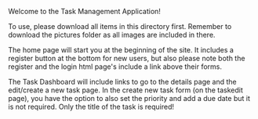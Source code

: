 Welcome to the Task Management Application!

To use, please download all items in this directory first. Remember to download the pictures folder as all images are included in there.

The home page will start you at the beginning of the site. It includes a register button at the bottom for new users, but also please note both the register and the login html page's include a link above their forms.

The Task Dashboard will include links to go to the details page and the edit/create a new task page. In the create new task form (on the taskedit page), you have the option to also set the priority and add a due date but it is not required. Only the title of the task is required!

